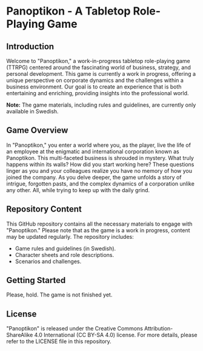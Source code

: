 # Panoptikon - A Tabletop Role-Playing Game

## Introduction

Welcome to "Panoptikon," a work-in-progress tabletop role-playing game (TTRPG) centered around the fascinating world of business, strategy, and personal development. This game is currently a work in progress, offering a unique perspective on corporate dynamics and the challenges within a business environment. Our goal is to create an experience that is both entertaining and enriching, providing insights into the professional world.

**Note:** The game materials, including rules and guidelines, are currently only available in Swedish.

## Game Overview

In "Panoptikon," you enter a world where you, as the player, live the life of an employee at the enigmatic and international corporation known as Panoptikon. This multi-faceted business is shrouded in mystery. What truly happens within its walls? How did you start working here? These questions linger as you and your colleagues realize you have no memory of how you joined the company. As you delve deeper, the game unfolds a story of intrigue, forgotten pasts, and the complex dynamics of a corporation unlike any other. All, while trying to keep up with the daily grind.

## Repository Content

This GitHub repository contains all the necessary materials to engage with "Panoptikon." Please note that as the game is a work in progress, content may be updated regularly. The repository includes:

- Game rules and guidelines (in Swedish).
- Character sheets and role descriptions.
- Scenarios and challenges.

## Getting Started

Please, hold. The game is not finished yet.

## License

"Panoptikon" is released under the Creative Commons Attribution-ShareAlike 4.0 International (CC BY-SA 4.0) license. For more details, please refer to the LICENSE file in this repository.
